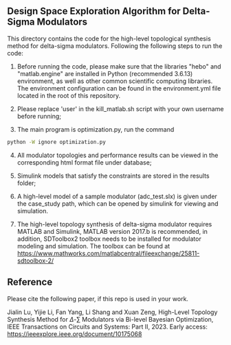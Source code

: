 ## Design Space Exploration Algorithm for Delta-Sigma Modulators

This directory contains the code for the high-level topological synthesis method for delta-sigma modulators. Following the following steps to run the code:

1. Before running the code, please make sure that the libraries "hebo" and "matlab.engine" are installed in Python (recommended 3.6.13) environment, as well as other common scientific computing libraries. The environment configuration can be found in the environment.yml file located in the root of this repository.

2. Please replace 'user' in the kill_matlab.sh script with your own username before running;

3. The main program is optimization.py, run the command
```bash
python -W ignore optimization.py
```

4. All modulator topologies and performance results can be viewed in the corresponding html format file under database;

5. Simulink models that satisfy the constraints are stored in the results folder;

6. A high-level model of a sample modulator (adc_test.slx) is given under the case_study path, which can be opened by simulink for viewing and simulation.

7. The high-level topology synthesis of delta-sigma modulator requires MATLAB and Simulink, MATLAB version 2017.b is recommended, in addition, SDToolbox2 toolbox needs to be installed for modulator modeling and simulation.
The toolbox can be found at https://www.mathworks.com/matlabcentral/fileexchange/25811-sdtoolbox-2/

## Reference 
Please cite the following paper, if this repo is used in your work. 

Jialin Lu, Yijie Li, Fan Yang, Li Shang and Xuan Zeng, High-Level Topology Synthesis Method for $\Delta$-∑ Modulators via Bi-level Bayesian Optimization, IEEE Transactions on Circuits and Systems: Part II, 2023. Early access: https://ieeexplore.ieee.org/document/10175068
